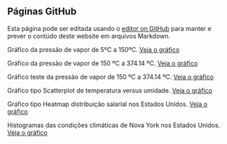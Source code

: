 ## Páginas GitHub

Esta página pode ser editada usando o [editor on GitHub](https://github.com/mariochem/D3-JavaScript/edit/main/index.md) para manter e prever o contúdo deste website em arquivos Markdown.

Gráfico da pressão de vapor de 5ºC a 150ºC. [ Veja o gráfico](https://mariochem.github.io/D3-JavaScript/vapor-press1.html)

Gráfico da pressão de vapor de 150 ºC a 374.14 ºC. [ Veja o gráfico](https://mariochem.github.io/D3-JavaScript/vapor-press2.html)

Gráfico teste da pressão de vapor de 150 ºC a 374.14 ºC. [ Veja o gráfico](https://mariochem.github.io/D3-JavaScript/vapor-press3.html)


Gráfico tipo Scatterplot de temperatura versus umidade. [ Veja o gráfico](https://mariochem.github.io/D3-JavaScript/scatterplot.html)

Gráfico tipo Heatmap distribuição salarial nos Estados Unidos. [ Veja o gráfico](https://mariochem.github.io/D3-JavaScript/heatmap.html)

Histogramas das condições climáticas de Nova York nos Estados Unidos. [ Veja o gráfico](https://mariochem.github.io/D3-JavaScript/histograma.html)

 
